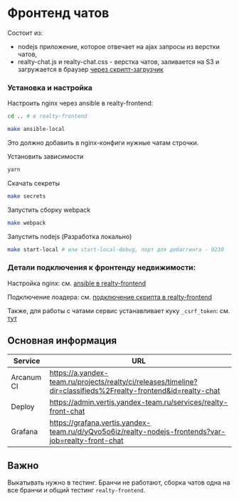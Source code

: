 # Фронтенд чатов

Состоит из:
- nodejs приложение, которое отвечает на ajax запросы из верстки чатов,
- realty-chat.js и realty-chat.css - верстка чатов, заливается на S3 и загружается в браузер [через скрипт-загрузчик](app/middleware/static-loader.js)

### Установка и настройка 
Настроить nginx через ansible в realty-frontend:
```sh
cd .. # в realty-frontend

make ansible-local
```
Это должно добавить в nginx-конфиги нужные чатам строчки.

Установить зависимости
```sh
yarn
```

Скачать секреты
```sh
make secrets
```

Запустить сборку webpack
```sh
make webpack
```

Запустить nodejs (Разработка локально)
```sh
make start-local # или start-local-debug, порт для дебаггинга - 9230
```

### Детали подключения к фронтенду недвижимости:

Настройка nginx: см. [ansible в realty-frontend](../ansible/roles/dev-local/templates/include/locations-chat.j2)

Подключение лоадерa:  см. [подключение скрипта в realty-frontend](../realty-core/view/react/libs/chat/initialize.ts)

Также, для работы с чатами сервис устанавливает куку `_csrf_token`: см. [тут](../realty-core/app/lib/middleware/csrf-protection.js)

## Основная информация

| Service | URL                                                                                                            |
|---|----------------------------------------------------------------------------------------------------------------|
| Arcanum CI | https://a.yandex-team.ru/projects/realty/ci/releases/timeline?dir=classifieds%2Frealty-frontend&id=realty-chat |
| Deploy | https://admin.vertis.yandex-team.ru/services/realty-front-chat                                                 |
| Grafana | https://grafana.vertis.yandex-team.ru/d/yQvo5o6iz/realty-nodejs-frontends?var-job=realty-front-chat            |

## Важно

Выкатывать нужно в тестинг. Бранчи не работают, сборка чатов одна на все бранчи и общий тестинг `realty-frontend`.
